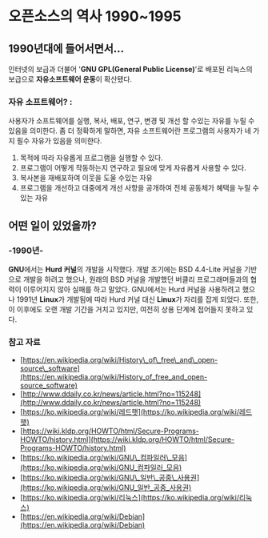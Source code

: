 # 오픈소스의 역사 1990~1995

## **1990년대에 들어서면서...**

인터넷의 보급과 더불어 '**GNU GPL\(General Public License\)**'로 배포된 리눅스의 보급으로 **자유소프트웨어 운동**이 확산됐다.

### 자유 소프트웨어? :

사용자가 소프트웨어를 실행, 복사, 배포, 연구, 변경 및 개선 할 수있는 자유를 누릴 수 있음을 의미한다. 좀 더 정확하게 말하면, 자유 소프트웨어란 프로그램의 사용자가 네 가지 필수 자유가 있음을 의미한다.

1. 목적에 따라 자유롭게 프로그램을 실행할 수 있다.
2. 프로그램이 어떻게 작동하는지 연구하고 필요에 맞게 자유롭게 사용할 수 있다.
3. 복사본을 재배포하여 이웃을 도울 수있는 자유
4. 프로그램을 개선하고 대중에게 개선 사항을 공개하여 전체 공동체가 혜택을 누릴 수있는 자유

## **어떤 일이 있었을까?**

### **-1990년-**

**GNU**에서는 **Hurd 커널**의 개발을 시작했다. 개발 초기에는 BSD 4.4-Lite 커널을 기반으로 개발을 하려고 했으나, 원래의 BSD 커널을 개발했던 버클리 프로그래머들과의 협력이 이루어지지 않아 실패를 하고 말았다. GNU에서는 Hurd 커널을 사용하려고 했으나 1991년 **Linux**가 개발됨에 따라 Hurd 커널 대신 **Linux**가 자리를 잡게 되었다. 또한, 이 이후에도 오랜 개발 기간을 거치고 있지만, 여전히 상용 단계에 접어들지 못하고 있다.

### **참고 자료**

* [https://en.wikipedia.org/wiki/History\_of\_free\_and\_open-source\_software](https://en.wikipedia.org/wiki/History_of_free_and_open-source_software)
* [http://www.ddaily.co.kr/news/article.html?no=115248](http://www.ddaily.co.kr/news/article.html?no=115248)
* [https://ko.wikipedia.org/wiki/레드햇](https://ko.wikipedia.org/wiki/레드햇)
* [https://wiki.kldp.org/HOWTO/html/Secure-Programs-HOWTO/history.html](https://wiki.kldp.org/HOWTO/html/Secure-Programs-HOWTO/history.html)
* [https://ko.wikipedia.org/wiki/GNU\_컴파일러\_모음](https://ko.wikipedia.org/wiki/GNU_컴파일러_모음)
* [https://ko.wikipedia.org/wiki/GNU\_일반\_공중\_사용권](https://ko.wikipedia.org/wiki/GNU_일반_공중_사용권)
* [https://ko.wikipedia.org/wiki/리눅스](https://ko.wikipedia.org/wiki/리눅스)
* [https://en.wikipedia.org/wiki/Debian](https://en.wikipedia.org/wiki/Debian)




